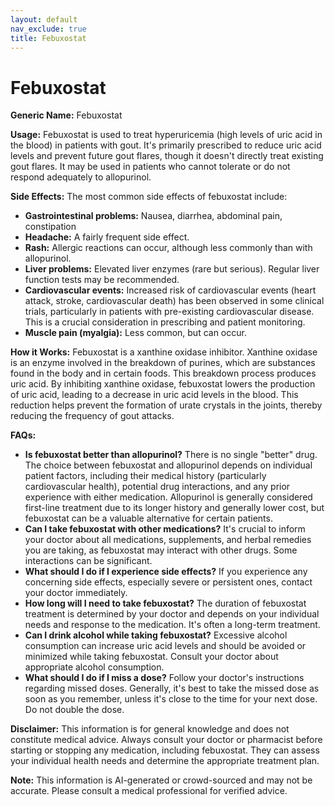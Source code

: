 ```yaml
---
layout: default
nav_exclude: true
title: Febuxostat
---
```


# Febuxostat

**Generic Name:** Febuxostat

**Usage:**  Febuxostat is used to treat hyperuricemia (high levels of uric acid in the blood) in patients with gout.  It's primarily prescribed to reduce uric acid levels and prevent future gout flares, though it doesn't directly treat existing gout flares.  It may be used in patients who cannot tolerate or do not respond adequately to allopurinol.

**Side Effects:**  The most common side effects of febuxostat include:

* **Gastrointestinal problems:** Nausea, diarrhea, abdominal pain, constipation
* **Headache:**  A fairly frequent side effect.
* **Rash:**  Allergic reactions can occur, although less commonly than with allopurinol.
* **Liver problems:**  Elevated liver enzymes (rare but serious).  Regular liver function tests may be recommended.
* **Cardiovascular events:** Increased risk of cardiovascular events (heart attack, stroke, cardiovascular death) has been observed in some clinical trials, particularly in patients with pre-existing cardiovascular disease. This is a crucial consideration in prescribing and patient monitoring.
* **Muscle pain (myalgia):**  Less common, but can occur.

**How it Works:** Febuxostat is a xanthine oxidase inhibitor.  Xanthine oxidase is an enzyme involved in the breakdown of purines, which are substances found in the body and in certain foods.  This breakdown process produces uric acid. By inhibiting xanthine oxidase, febuxostat lowers the production of uric acid, leading to a decrease in uric acid levels in the blood.  This reduction helps prevent the formation of urate crystals in the joints, thereby reducing the frequency of gout attacks.

**FAQs:**

* **Is febuxostat better than allopurinol?**  There is no single "better" drug.  The choice between febuxostat and allopurinol depends on individual patient factors, including their medical history (particularly cardiovascular health), potential drug interactions, and any prior experience with either medication. Allopurinol is generally considered first-line treatment due to its longer history and generally lower cost, but febuxostat can be a valuable alternative for certain patients.
* **Can I take febuxostat with other medications?**  It's crucial to inform your doctor about all medications, supplements, and herbal remedies you are taking, as febuxostat may interact with other drugs.  Some interactions can be significant.
* **What should I do if I experience side effects?**  If you experience any concerning side effects, especially severe or persistent ones, contact your doctor immediately.
* **How long will I need to take febuxostat?**  The duration of febuxostat treatment is determined by your doctor and depends on your individual needs and response to the medication. It's often a long-term treatment.
* **Can I drink alcohol while taking febuxostat?**  Excessive alcohol consumption can increase uric acid levels and should be avoided or minimized while taking febuxostat.  Consult your doctor about appropriate alcohol consumption.
* **What should I do if I miss a dose?**  Follow your doctor's instructions regarding missed doses.  Generally, it's best to take the missed dose as soon as you remember, unless it's close to the time for your next dose. Do not double the dose.


**Disclaimer:** This information is for general knowledge and does not constitute medical advice.  Always consult your doctor or pharmacist before starting or stopping any medication, including febuxostat.  They can assess your individual health needs and determine the appropriate treatment plan.


**Note:** This information is AI-generated or crowd-sourced and may not be accurate. Please consult a medical professional for verified advice.